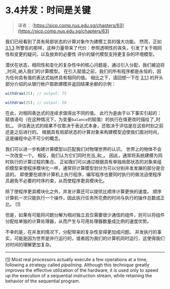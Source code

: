 # 3.4并发：时间是关键

> 译者： [https://sicp.comp.nus.edu.sg/chapters/63](https://sicp.comp.nus.edu.sg/chapters/63)



我们已经看到了具有局部状态的计算对象作为建模工具的强大功能。 然而，正如 [3.1.3](51) 所警告的那样，这种力量带来了代价：参照透明性的丧失，引发了关于相同性和变更的疑问，以及放弃的必要性 评价的替代模型支持更复杂的环境模型。

潜伏在状态，相同性和变化的复杂性中的核心问题是，通过引入分配，我们被迫将_时间_纳入我们的计算模型。 在引入赋值之前，我们的所有程序都是永恒的，因为任何具有值的表达式始终具有相同的值。 相比之下，请回想一下在 [3.1.1](49) 的开头部分介绍的从银行帐户取款建模并返回结果余额的示例：

```js
withdraw(25); // output: 75
```

```js
withdraw(25); // output: 50
```

在此，对相同表达式的连续求值得出不同的值。 此行为是由于以下事实引起的：赋值语句（在这种情况下，为变量`balance`的赋值）的执行在值更改时描绘了_时刻_。 评估表达式的结果不仅取决于表达式本身，还取决于评估是在这些时刻之前还是之后进行的。 根据具有局部状态的计算对象来构建模型迫使我们面对时间，这是编程中必不可少的概念。

我们可以进一步构建计算模型以匹配我们对物理世界的认识。 世界上的物体不会一次改变一个。 相反，我们认为它们同时充当_和_。 因此，通常将系统建模为同时执行的计算过程的集合。 正如我们可以通过根据具有单独局部状态的对象来组织模型来使程序模块化一样，通常将计算模型划分为可以分别并发发展的部分是合适的。 即使要在顺序计算机上执行程序，编写程序也要同时执行的做法迫使程序员避免不必要的时序约束，从而使程序更具模块化。

除了使程序更具模块化之外，并发计算还可以提供比顺序计算更快的速度。 顺序计算机一次只能执行一个操作，因此执行任务所花费的时间与执行的操作总数成正比。 [[1]](63#footnote-1)

但是，如果有可能将问题分解为相对独立且仅需要很少通信的组件，则可以将组件分配给单独的计算处理器，从而产生与可用处理器数量成比例的速度优势。

不幸的是，在并发的情况下，分配带来的复杂性变得更加成问题。 并发执行的事实，可能是因为世界是并行运行的，或者因为我们的计算机同时运行，这使得我们对时间的理解更加复杂。

* * *

[[1]](63#footnote-link-1) Most real processors actually execute a few operations at a time, following a strategy called _pipelining_. Although this technique greatly improves the effective utilization of the hardware, it is used only to speed up the execution of a sequential instruction stream, while retaining the behavior of the sequential program.

